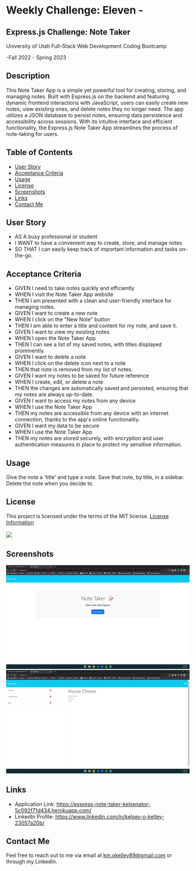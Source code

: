 # Weekly Challenge: Eleven -

## Express.js Challenge: Note Taker

  University of Utah
  Full-Stack Web Development Coding Bootcamp

  -Fall 2022 - Spring 2023

## Description

  This Note Taker App is a simple yet powerful tool for creating, storing, and managing notes. Built with Express.js on the backend and featuring dynamic frontend interactions with JavaScript, users can easily create new notes, view existing ones, and delete notes they no longer need. The app utilizes a JSON database to persist notes, ensuring data persistence and accessibility across sessions. With its intuitive interface and efficient functionality, the Express.js Note Taker App streamlines the process of note-taking for users.

## Table of Contents

  - [User Story](#user-story)
  - [Acceptance Criteria](#acceptance-criteria)
  - [Usage](#usage)
  - [License](#license)
  - [Screenshots](#screenshots)
  - [Links](#links)
  - [Contact Me](#contact-me)

## User Story

  * AS A busy professional or student
  * I WANT to have a convenient way to create, store, and manage notes
  * SO THAT I can easily keep track of important information and tasks on-the-go.

## Acceptance Criteria

  * GIVEN I need to take notes quickly and efficiently
  * WHEN I visit the Note Taker App website
  * THEN I am presented with a clean and user-friendly interface for managing notes.
  * GIVEN I want to create a new note
  * WHEN I click on the "New Note" button
  * THEN I am able to enter a title and content for my note, and save it.
  * GIVEN I want to view my existing notes
  * WHEN I open the Note Taker App
  * THEN I can see a list of my saved notes, with titles displayed prominently.
  * GIVEN I want to delete a note
  * WHEN I click on the delete icon next to a note
  * THEN that note is removed from my list of notes.
  * GIVEN I want my notes to be saved for future reference
  * WHEN I create, edit, or delete a note
  * THEN the changes are automatically saved and persisted, ensuring that my notes are always up-to-date.
  * GIVEN I want to access my notes from any device
  * WHEN I use the Note Taker App
  * THEN my notes are accessible from any device with an internet connection, thanks to the app's online functionality.
  * GIVEN I want my data to be secure
  * WHEN I use the Note Taker App
  * THEN my notes are stored securely, with encryption and user authentication measures in place to protect my sensitive information.

## Usage

  Give the note a 'title' and type a note. 
  Save that note, by title, in a sidebar.
  Delete the note when you decide to. 

## License

  This project is licensed under the terms of the MIT license.
  [License Information](https://choosealicense.com/licenses/mit)
  <br/>
  <br/>
  <a href="https://choosealicense.com/licenses/mit">
  <img src="https://img.shields.io/badge/License-MIT-blue" />
  </a>

## Screenshots

![alt_text](./public/assets/images/Screenshot%20(37).png)
![alt_text](./public/assets/images/Screenshot%20(40).png)

## Links

  * Application Link: https://express-note-taker-kelsenator-5c092f71d434.herokuapp.com/
  * LinkedIn Profile: https://www.linkedin.com/in/kelsey-o-kelley-23057a20b/

## Contact Me

  Feel free to reach out to me via email at km.okelley89@gmail.com or through my LinkedIn.